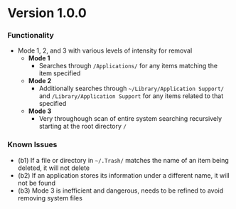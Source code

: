 # Version 1.0.0
### **Functionality**

- Mode 1, 2, and 3 with various levels of intensity for removal
  - **Mode 1**
    - Searches through `/Applications/` for any items matching the item specified
  - **Mode 2**
    - Additionally searches through `~/Library/Application Support/` and `/Library/Application Support` for any items related to that specified
  - **Mode 3**
    - Very throughough scan of entire system searching recursively starting at the root directory `/`

### **Known Issues**
- (b1) If a file or directory in `~/.Trash/` matches the name of an item being deleted, it will not delete
- (b2) If an application stores its information under a different name, it will not be found
- (b3) Mode 3 is inefficient and dangerous, needs to be refined to avoid removing system files


